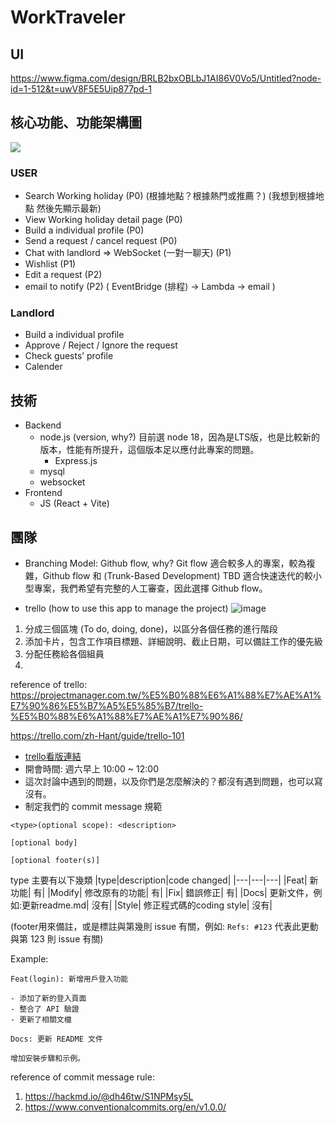 # WorkTraveler

## UI
https://www.figma.com/design/BRLB2bxOBLbJ1AI86V0Vo5/Untitled?node-id=1-512&t=uwV8F5E5Uip877pd-1

## 核心功能、功能架構圖
![](https://hackmd.io/_uploads/HkpcImqJ1e.png)
### USER
- Search Working holiday (P0) (根據地點？根據熱門或推薦？) (我想到根據地點 然後先顯示最新)
- View Working holiday detail page (P0)
- Build a individual profile (P0)
- Send a request / cancel request (P0)
- Chat with landlord => WebSocket (一對一聊天) (P1)
- Wishlist (P1)
- Edit a request (P2)
- email to notify (P2) ( EventBridge (排程) -> Lambda -> email )


### Landlord
- Build a individual profile
- Approve / Reject / Ignore the request
- Check guests’ profile
- Calender

## 技術

- Backend
  - node.js (version, why?) 目前選 node 18，因為是LTS版，也是比較新的版本，性能有所提升，這個版本足以應付此專案的問題。
      - Express.js
  - mysql
  - websocket
- Frontend
  - JS (React + Vite)
  

## 團隊
- Branching Model: Github flow, why?
Git flow 適合較多人的專案，較為複雜，Github flow 和 (Trunk-Based Development) TBD 適合快速迭代的較小型專案，我們希望有完整的人工審查，因此選擇 Github flow。

- trello (how to use this app to manage the project)
![image](https://hackmd.io/_uploads/BJ87dH51Je.png)  
1. 分成三個區塊 (To do, doing, done)，以區分各個任務的進行階段  
2. 添加卡片，包含工作項目標題、詳細說明、截止日期，可以備註工作的優先級  
3. 分配任務給各個組員
4. 
reference of trello:
https://projectmanager.com.tw/%E5%B0%88%E6%A1%88%E7%AE%A1%E7%90%86%E5%B7%A5%E5%85%B7/trello-%E5%B0%88%E6%A1%88%E7%AE%A1%E7%90%86/

https://trello.com/zh-Hant/guide/trello-101
- [trello看版連結](
https://trello.com/b/T7JRT0On/%E6%88%91%E7%9A%84-trello-%E7%9C%8B%E6%9D%BF)
- 開會時間: 週六早上 10:00 ~ 12:00
- 這次討論中遇到的問題，以及你們是怎麼解決的？都沒有遇到問題，也可以寫沒有。
- 制定我們的 commit message 規範
```
<type>(optional scope): <description>

[optional body]

[optional footer(s)] 
```
type 主要有以下幾類
|type|description|code changed|
|---|---|---|
|Feat|	新功能|	有|
|Modify|	修改原有的功能|	有|
|Fix|	錯誤修正|	有|
|Docs|	更新文件，例如:更新readme.md|	沒有|
|Style|	修正程式碼的coding style|	沒有|

(footer用來備註，或是標註與第幾則 issue 有關，例如: `Refs: #123` 代表此更動與第 123 則 issue 有關)

Example: 
```
Feat(login): 新增用戶登入功能

- 添加了新的登入頁面
- 整合了 API 驗證
- 更新了相關文檔
```
```
Docs: 更新 README 文件

增加安裝步驟和示例。
```

reference of commit message rule:   
1. https://hackmd.io/@dh46tw/S1NPMsy5L
2. https://www.conventionalcommits.org/en/v1.0.0/
